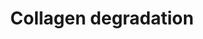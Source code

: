 ---
annotations:
- id: PW:0001756
  parent: classic metabolic pathway
  type: Pathway Ontology
  value: peptide and protein metabolic pathway
authors:
- ReactomeTeam
- Anwesha
- Eweitz
description: Collagen fibril diameter and spatial organisation are dependent on the
  species, tissue type and stage of development (Parry 1988). The lengths of collagen
  fibrils in mature tissues are largely unknown but in tendon can be measured in millimetres
  (Craig et al. 1989). Collagen fibrils isolated from adult bovine corneal stroma
  had ~350 collagen molecules in transverse section, tapering down to three molecules
  at the growing tip (Holmes & Kadler 2005). <br><br>The classical view of collagenases
  is that they actively unwind the triple helical chain, a process termed molecular
  tectonics (Overall 2002, Bode & Maskos 2003), before preferentially cleaving the
  alpha2 chain followed by the remaining chains (Chung et al. 2004). More recently
  it has been suggested that collagen fibrils exist in an equilibrium between protected
  and vulnerable states (Stultz 2002, Nerenberg & Stultz 2008). The prototypical triple-helical
  structure of collagen does not fit into the active site of collagenase MMPs. In
  addition the scissile bonds are not solvent-exposed and are therefore inaccessible
  to the collagenase active site (Chung et al. 2004, Stultz 2002). It was realized
  that collagen must locally unfold into non-triple helical regions to allow collagenolysis.
  Observations using circular dichroism and differential scanning calorimetry confirm
  that there is considerable heterogeneity along collagen fibres (Makareeva et al.
  2008) allowing access for MMPs at physiological temperatures (Salsas-Escat et al.
  2010).<br><br>Collagen fibrils with cut chains are unstable and accessible to proteinases
  that cannot cleave intact collagen strands (Woessner & Nagase 2000, Somerville et
  al. 2003). Continued degradation leads to the formation of gelatin (Lovejoy et al.
  1999). Degradation of collagen types other than I-III is less well characterized
  but believed to occur in a similar manner. <br><br>Metalloproteinases (MMPs) play
  a major part in the degradation of several extracellular macromolecules including
  collagens. MMP1 (Welgus et al. 1981), MMP8 (Hasty et al. 1987), and MMP13 (Knauper
  et al. 1996), sometimes referred to as collagenases I, II and III respectively,
  are able to initiate the intrahelical cleavage of the major fibril forming collagens
  I, II and III at neutral pH, and thus thought to define the rate-limiting step in
  normal tissue remodeling events. All can cleave additional  substrates including
  other collagen subtypes. Collagenases cut collagen alpha chains at a single conserved
  Gly-Ile/Leu site approximately 3/4 of the molecule's length from the N-terminus
  (Fields 1991, Chung et al. 2004). The cleavage site is characterised by the motif  G(I/L)(A/L);
  the G-I/L bond is cleaved. In collagen type I this corresponds to G953-I954 in the
  Uniprot canonical alpha chain sequences (often given as G775-I776 in literature).
  It is not clear why only this bond is cleaved, as the motif occurs at several other
  places in the chain. MMP14, a membrane-associated MMP also known as Membrane-type
  matrix metalloproteinase 1 (MT-MMP1), is able to cleave collagen types I, II and
  III (Ohuchi et al. 1997).  View original pathway at [http://www.reactome.org/PathwayBrowser/#DIAGRAM=1442490
  Reactome].
last-edited: 2021-05-28
organisms:
- Homo sapiens
redirect_from:
- /index.php/Pathway:WP2708
- /instance/WP2708
revision: null
schema-jsonld:
- '@context': https://schema.org/
  '@id': https://wikipathways.github.io/pathways/WP2708.html
  '@type': Dataset
  creator:
    '@type': Organization
    name: WikiPathways
  description: Collagen fibril diameter and spatial organisation are dependent on
    the species, tissue type and stage of development (Parry 1988). The lengths of
    collagen fibrils in mature tissues are largely unknown but in tendon can be measured
    in millimetres (Craig et al. 1989). Collagen fibrils isolated from adult bovine
    corneal stroma had ~350 collagen molecules in transverse section, tapering down
    to three molecules at the growing tip (Holmes & Kadler 2005). <br><br>The classical
    view of collagenases is that they actively unwind the triple helical chain, a
    process termed molecular tectonics (Overall 2002, Bode & Maskos 2003), before
    preferentially cleaving the alpha2 chain followed by the remaining chains (Chung
    et al. 2004). More recently it has been suggested that collagen fibrils exist
    in an equilibrium between protected and vulnerable states (Stultz 2002, Nerenberg
    & Stultz 2008). The prototypical triple-helical structure of collagen does not
    fit into the active site of collagenase MMPs. In addition the scissile bonds are
    not solvent-exposed and are therefore inaccessible to the collagenase active site
    (Chung et al. 2004, Stultz 2002). It was realized that collagen must locally unfold
    into non-triple helical regions to allow collagenolysis. Observations using circular
    dichroism and differential scanning calorimetry confirm that there is considerable
    heterogeneity along collagen fibres (Makareeva et al. 2008) allowing access for
    MMPs at physiological temperatures (Salsas-Escat et al. 2010).<br><br>Collagen
    fibrils with cut chains are unstable and accessible to proteinases that cannot
    cleave intact collagen strands (Woessner & Nagase 2000, Somerville et al. 2003).
    Continued degradation leads to the formation of gelatin (Lovejoy et al. 1999).
    Degradation of collagen types other than I-III is less well characterized but
    believed to occur in a similar manner. <br><br>Metalloproteinases (MMPs) play
    a major part in the degradation of several extracellular macromolecules including
    collagens. MMP1 (Welgus et al. 1981), MMP8 (Hasty et al. 1987), and MMP13 (Knauper
    et al. 1996), sometimes referred to as collagenases I, II and III respectively,
    are able to initiate the intrahelical cleavage of the major fibril forming collagens
    I, II and III at neutral pH, and thus thought to define the rate-limiting step
    in normal tissue remodeling events. All can cleave additional  substrates including
    other collagen subtypes. Collagenases cut collagen alpha chains at a single conserved
    Gly-Ile/Leu site approximately 3/4 of the molecule's length from the N-terminus
    (Fields 1991, Chung et al. 2004). The cleavage site is characterised by the motif  G(I/L)(A/L);
    the G-I/L bond is cleaved. In collagen type I this corresponds to G953-I954 in
    the Uniprot canonical alpha chain sequences (often given as G775-I776 in literature).
    It is not clear why only this bond is cleaved, as the motif occurs at several
    other places in the chain. MMP14, a membrane-associated MMP also known as Membrane-type
    matrix metalloproteinase 1 (MT-MMP1), is able to cleave collagen types I, II and
    III (Ohuchi et al. 1997).  View original pathway at [http://www.reactome.org/PathwayBrowser/#DIAGRAM=1442490
    Reactome].
  keywords:
  - 2AMAS
  - '3Hyp-4Hyp-COL9A3 '
  - '3Hyp-4Hyp-COL9A3(26-?) '
  - '3Hyp-4Hyp-COL9A3(?-684) '
  - '3x4Hyp-3Hyp-5Hyl-COL12A1 '
  - '3x4Hyp-3Hyp-5Hyl-COL12A1(24-?) '
  - '3x4Hyp-3Hyp-5Hyl-COL12A1(?-3063) '
  - '3x4Hyp-3Hyp-5Hyl-COL13A1 '
  - '3x4Hyp-3Hyp-5Hyl-COL13A1(1-?) '
  - '3x4Hyp-3Hyp-5Hyl-COL13A1(?-717) '
  - '3x4Hyp-3Hyp-5Hyl-COL14A1 '
  - '3x4Hyp-3Hyp-5Hyl-COL14A1(?-1796) '
  - '3x4Hyp-3Hyp-5Hyl-COL15A1(1212-1388) '
  - '3x4Hyp-3Hyp-5Hyl-COL16A1 '
  - '3x4Hyp-3Hyp-5Hyl-COL16A1(22-?) '
  - '3x4Hyp-3Hyp-5Hyl-COL16A1(?-1604) '
  - '3x4Hyp-3Hyp-5Hyl-COL17A1(1-1497) '
  - '3x4Hyp-3Hyp-5Hyl-COL17A1(1-?) '
  - '3x4Hyp-3Hyp-5Hyl-COL17A1(?-1497) '
  - '3x4Hyp-3Hyp-5Hyl-COL18A1(?-1754) '
  - '3x4Hyp-3Hyp-5Hyl-COL19A1 '
  - '3x4Hyp-3Hyp-5Hyl-COL23A1 '
  - '3x4Hyp-3Hyp-5Hyl-COL23A1(1-?) '
  - '3x4Hyp-3Hyp-5Hyl-COL23A1(?-540) '
  - '3x4Hyp-3Hyp-5Hyl-COL25A1(1-654) '
  - '3x4Hyp-3Hyp-5Hyl-COL25A1(1-?) '
  - '3x4Hyp-3Hyp-5Hyl-COL25A1(?-654) '
  - '3x4Hyp-3Hyp-5Hyl-COL9A1 '
  - '3x4Hyp-3Hyp-5Hyl-COL9A1(24-?) '
  - '3x4Hyp-3Hyp-5Hyl-COL9A1(?-921) '
  - '3x4Hyp-3Hyp-5Hyl-COL9A2 '
  - '3x4Hyp-3Hyp-5Hyl-COL9A2(24-?) '
  - '3x4Hyp-3Hyp-5Hyl-COL9A2(?-689) '
  - '3x4Hyp-3Hyp-5Hyl-COL9A3 '
  - '3x4Hyp-3Hyp-5Hyl-COL9A3(26-?) '
  - '3x4Hyp-3Hyp-5Hyl-COL9A3(?-684) '
  - '3x4Hyp-3Hyp-COL12A1 '
  - '3x4Hyp-3Hyp-COL12A1(24-?) '
  - '3x4Hyp-3Hyp-COL12A1(?-3063) '
  - '3x4Hyp-3Hyp-COL13A1 '
  - '3x4Hyp-3Hyp-COL13A1(1-?) '
  - '3x4Hyp-3Hyp-COL13A1(?-717) '
  - '3x4Hyp-3Hyp-COL14A1 '
  - '3x4Hyp-3Hyp-COL14A1(29-?) '
  - '3x4Hyp-3Hyp-COL14A1(?-1796) '
  - '3x4Hyp-3Hyp-COL15A1(1212-1388) '
  - '3x4Hyp-3Hyp-COL16A1 '
  - '3x4Hyp-3Hyp-COL16A1(22-?) '
  - '3x4Hyp-3Hyp-COL16A1(?-1604) '
  - '3x4Hyp-3Hyp-COL17A1(1-1497) '
  - '3x4Hyp-3Hyp-COL17A1(1-?) '
  - '3x4Hyp-3Hyp-COL17A1(?-1497) '
  - '3x4Hyp-3Hyp-COL18A1(?-1754) '
  - '3x4Hyp-3Hyp-COL19A1 '
  - '3x4Hyp-3Hyp-COL23A1 '
  - '3x4Hyp-3Hyp-COL23A1(1-?) '
  - '3x4Hyp-3Hyp-COL23A1(?-540) '
  - '3x4Hyp-3Hyp-COL25A1(1-654) '
  - '3x4Hyp-3Hyp-COL25A1(1-?) '
  - '3x4Hyp-3Hyp-COL25A1(?-654) '
  - '3x4Hyp-3Hyp-COL9A1 '
  - '3x4Hyp-3Hyp-COL9A1(24-?) '
  - '3x4Hyp-3Hyp-COL9A1(?-921) '
  - '3x4Hyp-3Hyp-COL9A2 '
  - '3x4Hyp-3Hyp-COL9A2(24-?) '
  - '3x4Hyp-3Hyp-COL9A2(?-689) '
  - '3x4Hyp-3Hyp-GalHyl-COL12A1 '
  - '3x4Hyp-3Hyp-GalHyl-COL12A1(24-?) '
  - '3x4Hyp-3Hyp-GalHyl-COL12A1(?-3063) '
  - '3x4Hyp-3Hyp-GalHyl-COL13A1 '
  - '3x4Hyp-3Hyp-GalHyl-COL13A1(1-?) '
  - '3x4Hyp-3Hyp-GalHyl-COL13A1(?-717) '
  - '3x4Hyp-3Hyp-GalHyl-COL14A1 '
  - '3x4Hyp-3Hyp-GalHyl-COL14A1(29-?) '
  - '3x4Hyp-3Hyp-GalHyl-COL14A1(?-1796) '
  - '3x4Hyp-3Hyp-GalHyl-COL15A1(1212-1388) '
  - '3x4Hyp-3Hyp-GalHyl-COL16A1 '
  - '3x4Hyp-3Hyp-GalHyl-COL16A1(22-?) '
  - '3x4Hyp-3Hyp-GalHyl-COL16A1(?-1604) '
  - '3x4Hyp-3Hyp-GalHyl-COL17A1(1-1497) '
  - '3x4Hyp-3Hyp-GalHyl-COL17A1(1-?) '
  - '3x4Hyp-3Hyp-GalHyl-COL17A1(?-1497) '
  - '3x4Hyp-3Hyp-GalHyl-COL18A1(?-1754) '
  - '3x4Hyp-3Hyp-GalHyl-COL19A1 '
  - '3x4Hyp-3Hyp-GalHyl-COL23A1 '
  - '3x4Hyp-3Hyp-GalHyl-COL23A1(1-?) '
  - '3x4Hyp-3Hyp-GalHyl-COL23A1(?-540) '
  - '3x4Hyp-3Hyp-GalHyl-COL25A1(1-654) '
  - '3x4Hyp-3Hyp-GalHyl-COL25A1(1-?) '
  - '3x4Hyp-3Hyp-GalHyl-COL25A1(?-654) '
  - '3x4Hyp-3Hyp-GalHyl-COL9A1 '
  - '3x4Hyp-3Hyp-GalHyl-COL9A1(24-?) '
  - '3x4Hyp-3Hyp-GalHyl-COL9A1(?-921) '
  - '3x4Hyp-3Hyp-GalHyl-COL9A2 '
  - '3x4Hyp-3Hyp-GalHyl-COL9A2(24-?) '
  - '3x4Hyp-3Hyp-GalHyl-COL9A2(?-689) '
  - '3x4Hyp-3Hyp-GalHyl-COL9A3 '
  - '3x4Hyp-3Hyp-GalHyl-COL9A3(26-?) '
  - '3x4Hyp-3Hyp-GalHyl-COL9A3(?-684) '
  - '3x4Hyp-3Hyp-GlcGalHyl-COL12A1 '
  - '3x4Hyp-3Hyp-GlcGalHyl-COL12A1(24-?) '
  - '3x4Hyp-3Hyp-GlcGalHyl-COL12A1(?-3063) '
  - '3x4Hyp-3Hyp-GlcGalHyl-COL13A1 '
  - '3x4Hyp-3Hyp-GlcGalHyl-COL13A1(1-?) '
  - '3x4Hyp-3Hyp-GlcGalHyl-COL13A1(?-717) '
  - '3x4Hyp-3Hyp-GlcGalHyl-COL14A1 '
  - '3x4Hyp-3Hyp-GlcGalHyl-COL14A1(29-?) '
  - '3x4Hyp-3Hyp-GlcGalHyl-COL14A1(?-1796) '
  - '3x4Hyp-3Hyp-GlcGalHyl-COL15A1(1212-1388) '
  - '3x4Hyp-3Hyp-GlcGalHyl-COL16A1 '
  - '3x4Hyp-3Hyp-GlcGalHyl-COL16A1(22-?) '
  - '3x4Hyp-3Hyp-GlcGalHyl-COL16A1(?-1604) '
  - '3x4Hyp-3Hyp-GlcGalHyl-COL17A1(1-1497) '
  - '3x4Hyp-3Hyp-GlcGalHyl-COL17A1(1-?) '
  - '3x4Hyp-3Hyp-GlcGalHyl-COL17A1(?-1497) '
  - '3x4Hyp-3Hyp-GlcGalHyl-COL18A1(?-1754) '
  - '3x4Hyp-3Hyp-GlcGalHyl-COL19A1 '
  - '3x4Hyp-3Hyp-GlcGalHyl-COL23A1 '
  - '3x4Hyp-3Hyp-GlcGalHyl-COL23A1(1-?) '
  - '3x4Hyp-3Hyp-GlcGalHyl-COL23A1(?-540) '
  - '3x4Hyp-3Hyp-GlcGalHyl-COL25A1(1-654) '
  - '3x4Hyp-3Hyp-GlcGalHyl-COL25A1(1-?) '
  - '3x4Hyp-3Hyp-GlcGalHyl-COL25A1(?-654) '
  - '3x4Hyp-3Hyp-GlcGalHyl-COL9A1 '
  - '3x4Hyp-3Hyp-GlcGalHyl-COL9A1(24-?) '
  - '3x4Hyp-3Hyp-GlcGalHyl-COL9A1(?-921) '
  - '3x4Hyp-3Hyp-GlcGalHyl-COL9A2 '
  - '3x4Hyp-3Hyp-GlcGalHyl-COL9A2(24-?) '
  - '3x4Hyp-3Hyp-GlcGalHyl-COL9A2(?-689) '
  - '3x4Hyp-3Hyp-GlcGalHyl-COL9A3 '
  - '3x4Hyp-3Hyp-GlcGalHyl-COL9A3(26-?) '
  - '3x4Hyp-3Hyp-GlcGalHyl-COL9A3(?-684) '
  - '3x4Hyp-5Hyl-COL12A1 '
  - '3x4Hyp-5Hyl-COL12A1(24-?) '
  - '3x4Hyp-5Hyl-COL12A1(?-3063) '
  - '3x4Hyp-5Hyl-COL13A1 '
  - '3x4Hyp-5Hyl-COL13A1(1-?) '
  - '3x4Hyp-5Hyl-COL13A1(?-717) '
  - '3x4Hyp-5Hyl-COL14A1 '
  - '3x4Hyp-5Hyl-COL14A1(29-?) '
  - '3x4Hyp-5Hyl-COL14A1(?-1796) '
  - '3x4Hyp-5Hyl-COL15A1(1212-1388) '
  - '3x4Hyp-5Hyl-COL16A1 '
  - '3x4Hyp-5Hyl-COL16A1(22-?) '
  - '3x4Hyp-5Hyl-COL16A1(?-1604) '
  - '3x4Hyp-5Hyl-COL17A1(1-1497) '
  - '3x4Hyp-5Hyl-COL17A1(1-?) '
  - '3x4Hyp-5Hyl-COL17A1(?-1497) '
  - '3x4Hyp-5Hyl-COL18A1(?-1754) '
  - '3x4Hyp-5Hyl-COL19A1 '
  - '3x4Hyp-5Hyl-COL23A1 '
  - '3x4Hyp-5Hyl-COL23A1(1-?) '
  - '3x4Hyp-5Hyl-COL23A1(?-540) '
  - '3x4Hyp-5Hyl-COL25A1(1-654) '
  - '3x4Hyp-5Hyl-COL25A1(1-?) '
  - '3x4Hyp-5Hyl-COL25A1(?-654) '
  - '3x4Hyp-5Hyl-COL9A1 '
  - '3x4Hyp-5Hyl-COL9A1(24-?) '
  - '3x4Hyp-5Hyl-COL9A1(?-921) '
  - '3x4Hyp-5Hyl-COL9A2 '
  - '3x4Hyp-5Hyl-COL9A2(24-?) '
  - '3x4Hyp-5Hyl-COL9A2(?-689) '
  - '3x4Hyp-5Hyl-COL9A3 '
  - '3x4Hyp-5Hyl-COL9A3(26-?) '
  - '3x4Hyp-5Hyl-COL9A3(?-684) '
  - '3x4Hyp-COL12A1 '
  - '3x4Hyp-COL12A1(24-?) '
  - '3x4Hyp-COL12A1(?-3063) '
  - '3x4Hyp-COL13A1 '
  - '3x4Hyp-COL13A1(1-?) '
  - '3x4Hyp-COL13A1(?-717) '
  - '3x4Hyp-COL14A1 '
  - '3x4Hyp-COL14A1(29-?) '
  - '3x4Hyp-COL14A1(?-1796) '
  - '3x4Hyp-COL15A1(1212-1388) '
  - '3x4Hyp-COL16A1 '
  - '3x4Hyp-COL16A1(22-?) '
  - '3x4Hyp-COL16A1(?-1604) '
  - '3x4Hyp-COL17A1(1-1497) '
  - '3x4Hyp-COL17A1(1-?) '
  - '3x4Hyp-COL17A1(?-1497) '
  - '3x4Hyp-COL18A1(?-1754) '
  - '3x4Hyp-COL19A1 '
  - '3x4Hyp-COL23A1 '
  - '3x4Hyp-COL23A1(1-?) '
  - '3x4Hyp-COL23A1(?-540) '
  - '3x4Hyp-COL25A1(1-654) '
  - '3x4Hyp-COL25A1(1-?) '
  - '3x4Hyp-COL25A1(?-654) '
  - '3x4Hyp-COL9A1 '
  - '3x4Hyp-COL9A1(24-?) '
  - '3x4Hyp-COL9A1(?-921) '
  - '3x4Hyp-COL9A2 '
  - '3x4Hyp-COL9A2(24-?) '
  - '3x4Hyp-COL9A2(?-689) '
  - '3x4Hyp-COL9A3 '
  - '3x4Hyp-COL9A3(26-?) '
  - '3x4Hyp-COL9A3(?-684) '
  - '3x4Hyp-GalHyl-COL12A1 '
  - '3x4Hyp-GalHyl-COL12A1(24-?) '
  - '3x4Hyp-GalHyl-COL12A1(?-3063) '
  - '3x4Hyp-GalHyl-COL13A1 '
  - '3x4Hyp-GalHyl-COL13A1(1-?) '
  - '3x4Hyp-GalHyl-COL13A1(?-717) '
  - '3x4Hyp-GalHyl-COL14A1 '
  - '3x4Hyp-GalHyl-COL14A1(29-?) '
  - '3x4Hyp-GalHyl-COL14A1(?-1796) '
  - '3x4Hyp-GalHyl-COL15A1(1212-1388) '
  - '3x4Hyp-GalHyl-COL16A1 '
  - '3x4Hyp-GalHyl-COL16A1(22-?) '
  - '3x4Hyp-GalHyl-COL16A1(?-1604) '
  - '3x4Hyp-GalHyl-COL17A1(1-1497) '
  - '3x4Hyp-GalHyl-COL17A1(1-?) '
  - '3x4Hyp-GalHyl-COL17A1(?-1497) '
  - '3x4Hyp-GalHyl-COL18A1(?-1754) '
  - '3x4Hyp-GalHyl-COL19A1 '
  - '3x4Hyp-GalHyl-COL23A1 '
  - '3x4Hyp-GalHyl-COL23A1(1-?) '
  - '3x4Hyp-GalHyl-COL23A1(?-540) '
  - '3x4Hyp-GalHyl-COL25A1(1-654) '
  - '3x4Hyp-GalHyl-COL25A1(1-?) '
  - '3x4Hyp-GalHyl-COL25A1(?-654) '
  - '3x4Hyp-GalHyl-COL9A1 '
  - '3x4Hyp-GalHyl-COL9A1(24-?) '
  - '3x4Hyp-GalHyl-COL9A1(?-921) '
  - '3x4Hyp-GalHyl-COL9A2 '
  - '3x4Hyp-GalHyl-COL9A2(24-?) '
  - '3x4Hyp-GalHyl-COL9A2(?-689) '
  - '3x4Hyp-GalHyl-COL9A3 '
  - '3x4Hyp-GalHyl-COL9A3(26-?) '
  - '3x4Hyp-GalHyl-COL9A3(?-684) '
  - '3x4Hyp-GlcGalHyl-COL12A1 '
  - '3x4Hyp-GlcGalHyl-COL12A1(24-?) '
  - '3x4Hyp-GlcGalHyl-COL12A1(?-3063) '
  - '3x4Hyp-GlcGalHyl-COL13A1 '
  - '3x4Hyp-GlcGalHyl-COL13A1(1-?) '
  - '3x4Hyp-GlcGalHyl-COL13A1(?-717) '
  - '3x4Hyp-GlcGalHyl-COL14A1 '
  - '3x4Hyp-GlcGalHyl-COL14A1(29-?) '
  - '3x4Hyp-GlcGalHyl-COL14A1(?-1796) '
  - '3x4Hyp-GlcGalHyl-COL15A1(1212-1388) '
  - '3x4Hyp-GlcGalHyl-COL16A1 '
  - '3x4Hyp-GlcGalHyl-COL16A1(22-?) '
  - '3x4Hyp-GlcGalHyl-COL16A1(?-1604) '
  - '3x4Hyp-GlcGalHyl-COL17A1(1-1497) '
  - '3x4Hyp-GlcGalHyl-COL17A1(1-?) '
  - '3x4Hyp-GlcGalHyl-COL17A1(?-1497) '
  - '3x4Hyp-GlcGalHyl-COL18A1(?-1754) '
  - '3x4Hyp-GlcGalHyl-COL19A1 '
  - '3x4Hyp-GlcGalHyl-COL23A1 '
  - '3x4Hyp-GlcGalHyl-COL23A1(1-?) '
  - '3x4Hyp-GlcGalHyl-COL23A1(?-540) '
  - '3x4Hyp-GlcGalHyl-COL25A1(1-654) '
  - '3x4Hyp-GlcGalHyl-COL25A1(1-?) '
  - '3x4Hyp-GlcGalHyl-COL25A1(?-654) '
  - '3x4Hyp-GlcGalHyl-COL9A1 '
  - '3x4Hyp-GlcGalHyl-COL9A1(24-?) '
  - '3x4Hyp-GlcGalHyl-COL9A1(?-921) '
  - '3x4Hyp-GlcGalHyl-COL9A2 '
  - '3x4Hyp-GlcGalHyl-COL9A2(24-?) '
  - '3x4Hyp-GlcGalHyl-COL9A2(?-689) '
  - '3x4Hyp-GlcGalHyl-COL9A3 '
  - '3x4Hyp-GlcGalHyl-COL9A3(26-?) '
  - '3x4Hyp-GlcGalHyl-COL9A3(?-684) '
  - '5Hyl-COL12A1 '
  - '5Hyl-COL12A1(24-?) '
  - '5Hyl-COL12A1(?-3063) '
  - '5Hyl-COL13A1 '
  - '5Hyl-COL13A1(1-?) '
  - '5Hyl-COL13A1(?-717) '
  - '5Hyl-COL14A1 '
  - '5Hyl-COL14A1(29-?) '
  - '5Hyl-COL14A1(?-1796) '
  - '5Hyl-COL15A1(1212-1388) '
  - '5Hyl-COL16A1 '
  - '5Hyl-COL16A1(22-?) '
  - '5Hyl-COL16A1(?-1604) '
  - '5Hyl-COL17A1(1-1497) '
  - '5Hyl-COL17A1(1-?) '
  - '5Hyl-COL17A1(?-1497) '
  - '5Hyl-COL18A1(?-1754) '
  - '5Hyl-COL19A1 '
  - '5Hyl-COL23A1 '
  - '5Hyl-COL23A1(1-?) '
  - '5Hyl-COL23A1(?-540) '
  - '5Hyl-COL25A1(1-654) '
  - '5Hyl-COL25A1(1-?) '
  - '5Hyl-COL25A1(?-654) '
  - '5Hyl-COL9A1 '
  - '5Hyl-COL9A1(24-?) '
  - '5Hyl-COL9A1(?-921) '
  - '5Hyl-COL9A2 '
  - '5Hyl-COL9A2(24-?) '
  - '5Hyl-COL9A2(?-689) '
  - '5Hyl-COL9A3 '
  - 5PHL
  - 'ADAM10 '
  - 'ADAM17 '
  - 'ADAM9 '
  - 'COL12A1 '
  - 'COL12A1(24-?) '
  - 'COL12A1(?-3063) '
  - 'COL13A1 '
  - 'COL13A1(1-?) '
  - 'COL13A1(?-717) '
  - 'COL14A1 '
  - 'COL14A1(29-?) '
  - 'COL14A1(?-1796) '
  - 'COL15A1(1212-1388) '
  - 'COL16A1 '
  - 'COL16A1(22-?) '
  - 'COL16A1(?-1604) '
  - 'COL17A1(1-1497) '
  - 'COL17A1(1-?) '
  - 'COL17A1(?-1497) '
  - 'COL18A1(?-1754) '
  - 'COL19A1 '
  - 'COL23A1 '
  - 'COL23A1(1-?) '
  - 'COL23A1(?-540) '
  - 'COL25A1(1-?) '
  - 'COL25A1(?-654) '
  - 'COL26A1 '
  - 'COL9A1 '
  - 'COL9A1(24-?) '
  - 'COL9A1(?-921) '
  - 'COL9A2 '
  - 'COL9A2(24-?) '
  - 'COL9A2(?-689) '
  - 'COL9A3 '
  - 'COL9A3(26-?) '
  - 'COL9A3(?-684) '
  - 'CTSB(129-333) '
  - 'CTSB(80-126) '
  - 'CTSD(169-412) '
  - 'CTSD(65-161) '
  - 'CTSK '
  - 'CTSL(114-288) '
  - 'CTSL(292-333) '
  - Cleaved
  - Cleaved collagen
  - 'Cleaved collagen type I fibril '
  - 'Cleaved collagen type II fibril '
  - 'Cleaved collagen type III fibril '
  - 'Cleaved collagen type IV alpha1.alpha1.alpha2 network '
  - 'Cleaved collagen type IV alpha1.alpha2.alpha5.alpha6 network '
  - 'Cleaved collagen type IV alpha3.alpha4.alpha5 network '
  - 'Cleaved collagen type IV networks '
  - 'Cleaved collagen type VII fibril '
  - 'Cleaved collagen type VIII fibril '
  - 'Cleaved collagen type X fibril '
  - 'Cleaved collagen type XI fibril '
  - Collagen
  - Collagen IV
  - Collagen V
  - Collagen type I
  - Collagen type II
  - Collagen type III
  - 'Collagen type IV alpha1.alpha1.alpha2 network '
  - 'Collagen type IV alpha1.alpha2.alpha5.alpha6 network '
  - 'Collagen type IV alpha3.alpha4.alpha5 network '
  - Collagen type IX
  - Collagen type VI
  - Collagen type VII
  - Collagen type VIII
  - Collagen type X
  - Collagen type XI
  - Collagen type XII
  - Collagen type XIII
  - Collagen type XIV
  - Collagen type XIX
  - Collagen type XV
  - Collagen type XVI
  - Collagen type XVII
  - Collagen type XVIII
  - Collagen type XXIII
  - Collagen type XXV
  - ELANE
  - Endostatin
  - Endostatin-XV
  - Endostatin-degrading
  - Endostatin-releasing
  - FURIN
  - 'GalHyl-COL12A1 '
  - 'GalHyl-COL12A1(24-?) '
  - 'GalHyl-COL12A1(?-3063) '
  - 'GalHyl-COL13A1 '
  - 'GalHyl-COL13A1(1-?) '
  - 'GalHyl-COL13A1(?-717) '
  - 'GalHyl-COL14A1 '
  - 'GalHyl-COL14A1(29-?) '
  - 'GalHyl-COL14A1(?-1796) '
  - 'GalHyl-COL15A1(1212-1388) '
  - 'GalHyl-COL16A1 '
  - 'GalHyl-COL16A1(?-1604) '
  - 'GalHyl-COL17A1(1-1497) '
  - 'GalHyl-COL17A1(1-?) '
  - 'GalHyl-COL17A1(?-1497) '
  - 'GalHyl-COL18A1(?-1754) '
  - 'GalHyl-COL19A1 '
  - 'GalHyl-COL23A1 '
  - 'GalHyl-COL23A1(1-?) '
  - 'GalHyl-COL23A1(?-540) '
  - 'GalHyl-COL25A1(1-654) '
  - 'GalHyl-COL25A1(1-?) '
  - 'GalHyl-COL25A1(?-654) '
  - 'GalHyl-COL9A1 '
  - 'GalHyl-COL9A1(24-?) '
  - 'GalHyl-COL9A1(?-921) '
  - 'GalHyl-COL9A2 '
  - 'GalHyl-COL9A2(24-?) '
  - 'GalHyl-COL9A2(?-689) '
  - 'GalHyl-COL9A3 '
  - 'GalHyl-COL9A3(26-?) '
  - 'GalHyl-COL9A3(?-684) '
  - 'GlcGalHyl-COL12A1 '
  - 'GlcGalHyl-COL12A1(24-?) '
  - 'GlcGalHyl-COL12A1(?-3063) '
  - 'GlcGalHyl-COL13A1 '
  - 'GlcGalHyl-COL13A1(1-?) '
  - 'GlcGalHyl-COL13A1(?-717) '
  - 'GlcGalHyl-COL14A1 '
  - 'GlcGalHyl-COL14A1(29-?) '
  - 'GlcGalHyl-COL14A1(?-1796) '
  - 'GlcGalHyl-COL15A1(1212-1388) '
  - 'GlcGalHyl-COL16A1 '
  - 'GlcGalHyl-COL16A1(22-?) '
  - 'GlcGalHyl-COL16A1(?-1604) '
  - 'GlcGalHyl-COL17A1(1-1497) '
  - 'GlcGalHyl-COL17A1(1-?) '
  - 'GlcGalHyl-COL17A1(?-1497) '
  - 'GlcGalHyl-COL18A1(?-1754) '
  - 'GlcGalHyl-COL19A1 '
  - 'GlcGalHyl-COL23A1 '
  - 'GlcGalHyl-COL23A1(1-?) '
  - 'GlcGalHyl-COL23A1(?-540) '
  - 'GlcGalHyl-COL25A1(1-654) '
  - 'GlcGalHyl-COL25A1(1-?) '
  - 'GlcGalHyl-COL25A1(?-654) '
  - 'GlcGalHyl-COL9A1 '
  - 'GlcGalHyl-COL9A1(24-?) '
  - 'GlcGalHyl-COL9A1(?-921) '
  - 'GlcGalHyl-COL9A2 '
  - 'GlcGalHyl-COL9A2(24-?) '
  - 'GlcGalHyl-COL9A2(?-689) '
  - 'GlcGalHyl-COL9A3 '
  - 'GlcGalHyl-COL9A3(26-?) '
  - 'GlcGalHyl-COL9A3(?-684) '
  - H2O
  - MMP1(100-469)
  - 'MMP1(100-469) '
  - MMP1,2
  - MMP1,2,3
  - MMP1,2,3,9
  - MMP1,2,8,13, PRSS2
  - MMP1,3,8,13, PRSS2
  - MMP1,8,9,13
  - MMP1-3, 7-9, 12, 13
  - MMP10
  - 'MMP10 '
  - 'MMP11 '
  - MMP12
  - 'MMP12 '
  - 'MMP13 '
  - 'MMP14 '
  - MMP14,TMPRSS6
  - MMP15
  - MMP19
  - 'MMP2(110-660) '
  - MMP2,3,4,9,10,12
  - MMP2,9,10
  - MMP2,9,11
  - 'MMP20 '
  - 'MMP3(100-477) '
  - MMP3,13
  - 'MMP7(95-267) '
  - 'MMP8 '
  - MMP9(107-707)
  - 'MMP9(107-707) '
  - MMP9,13
  - NH3
  - 'PRSS2(24-247) '
  - PXLP-K278-PHYKPL
  - 'PXLP-K278-PHYKPL '
  - Pi
  - 'TMPRSS6 '
  - XVI
  - alpha-1(XIII)
  - alpha-1(XVII)
  - alpha-1(XXIII)
  - alpha-1(XXV)
  - cathepsins
  - ectodomains
  - fibril
  - fibrils
  - multimer
  - proteases
  - sheddases
  - tetramer
  - tropocollagen type
  - type I fibril
  - type II fibril
  - type III fibril
  - type IV networks
  - type IX
  - type V fibril
  - type VI fibril
  - type VII fibril
  - type VIII fibril
  - type X fibril
  - type XI fibril
  - type XII
  - type XIII
  - type XIV
  - type XV multimer
  - type XVII
  - type XVIII multimer
  - type XXIII
  - type XXV
  license: CC0
  name: Collagen degradation
seo: CreativeWork
title: Collagen degradation
wpid: WP2708
---